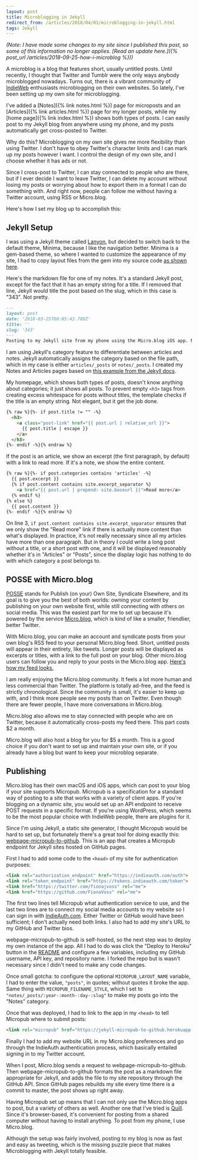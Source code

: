 ```yaml
---
layout: post
title: Microblogging in Jekyll
redirect_from: /articles/2018/04/01/microblogging-in-jekyll.html
tags: Jekyll
---
```

*(Note: I have made some changes to my site since I published this post, so some of this information no longer applies. [Read an update here.]({% post_url /articles/2018-09-25-how-i-microblog %}))*

A microblog is a blog that features short, usually untitled posts. Until recently, I thought that Twitter and Tumblr were the only ways anybody microblogged nowadays. Turns out, there is a vibrant community of [IndieWeb](https://indieweb.org/) enthusiasts microblogging on their own websites. So lately, I've been setting up my own site for microblogging.  

I've added a [Notes]({% link notes.html %}) page for microposts and an [Articles]({% link articles.html %}) page for my longer posts, while my [home page]({% link index.html %}) shows both types of posts. I can easily post to my Jekyll blog from anywhere using my phone, and my posts automatically get cross-posted to Twitter.

Why do this? Microblogging on my own site gives me more flexibility than using Twitter. I don't have to obey Twitter's character limits and I can mark up my posts however I want. I control the design of my own site, and I choose whether it has ads or not.

Since I cross-post to Twitter, I can stay connected to people who are there, but if I ever decide I want to leave Twitter, I can delete my account without losing my posts or worrying about how to export them in a format I can do something with. And right now, people can follow me without having a Twitter account, using RSS or Micro.blog.

Here's how I set my blog up to accomplish this:

## Jekyll Setup

I was using a Jekyll theme called [Lanyon](https://github.com/poole/lanyon), but decided to switch back to the default theme, Minima, because I like the navigation better. Minima is a gem-based theme, so where I wanted to customize the appearance of my site, I had to copy layout files from the gem into my source code [as shown here](https://jekyllrb.com/docs/themes/#overriding-theme-defaults).

Here's the markdown file for one of my notes. It's a standard Jekyll post, except for the fact that it has an empty string for a title. If I removed that line, Jekyll would title the post based on the slug, which in this case is "343". Not pretty.

```md
---
layout: post
date: '2018-03-25T00:05:43.780Z'
title: ''
slug: '343'
---
Posting to my Jekyll site from my phone using the Micro.blog iOS app. Now I’m ready to rep the indie web at RailsConf!
```

I am using Jekyll's category feature to differentiate between articles and notes. Jekyll automatically assigns the category based on the file path, which in my case is either `articles/_posts` or `notes/_posts`. I created my Notes and Articles pages based on [this example from the Jekyll docs](https://jekyllrb.com/docs/posts/#displaying-post-categories-or-tags).

My homepage, which shows both types of posts, doesn't know anything about categories; it just shows all posts. To prevent empty `<h3>` tags from creating excess whitespace for posts without titles, the template checks if the title is an empty string. Not elegant, but it get the job done.

```md
{% raw %}{%- if post.title != "" -%}
  <h3>
    <a class="post-link" href="{{ post.url | relative_url }}">
      {{ post.title | escape }}
    </a>
  </h3>
{%- endif -%}{% endraw %}
```
If the post is an article, we show an excerpt (the first paragraph, by default) with a link to read more. If it's a note, we show the entire content.

```md
{% raw %}{%- if post.categories contains 'articles' -%}
  {{ post.excerpt }}
  {% if post.content contains site.excerpt_separator %}
    <a href="{{ post.url | prepend: site.baseurl }}">Read more</a>
  {% endif %}
{% else %}
  {{ post.content }}
{%- endif -%}{% endraw %}
```

On line 3, `if post.content contains site.excerpt_separator` ensures that we only show the "Read more" link if there is actually more content than what's displayed. In practice, it's not really necessary since all my articles have more than one paragraph. But in theory I could write a long post without a title, or a short post with one, and it will be displayed reasonably whether it's in "Articles" or "Posts", since the display logic has nothing to do with which category a post belongs to.

## POSSE with Micro.blog

[POSSE](https://indieweb.org/POSSE) stands for Publish (on your) Own Site, Syndicate Elsewhere, and its goal is to give you the best of both worlds: owning your content by publishing on your own website first, while still connecting with others on social media. This was the easiest part for me to set up because it's powered by the service [Micro.blog](https://micro.blog/), which is kind of like a smaller, friendlier, better Twitter.

With Micro.blog, you can make an account and syndicate posts from your own blog's RSS feed to your personal Micro.blog feed. Short, untitled posts will appear in their entirety, like tweets. Longer posts will be displayed as excerpts or titles, with a link to the full post on your blog. Other micro.blog users can follow you and reply to your posts in the Micro.blog app. [Here's how my feed looks.](https://micro.blog/fiona)

I am really enjoying the Micro.blog community. It feels a lot more human and less commercial than Twitter. The platform is totally ad-free, and the feed is strictly chronological. Since the community is small, it's easier to keep up with, and I think more people see my posts than on Twitter. Even though there are fewer people, I have more conversations in Micro.blog.

Micro.blog also allows me to stay connected with people who are on Twitter, because it automatically cross-posts my feed there. This part costs $2 a month.

Micro.blog will also host a blog for you for $5 a month. This is a good choice if you don't want to set up and maintain your own site, or if you already have a blog but want to keep your microblog separate.

## Publishing

Micro.blog has their own macOS and iOS apps, which can post to your blog if your site supports Micropub. Micropub is a specification for a standard way of posting to a site that works with a variety of client apps. If you're blogging on a dynamic site, you would set up an API endpoint to receive POST requests in a specific format. If you're using WordPress, which seems to be the most popular choice with IndieWeb people, there are plugins for it.

Since I'm using Jekyll, a static site generator, I thought Micropub would be hard to set up, but fortunately there's a great tool for doing exactly this: [webpage-micropub-to-github](https://github.com/voxpelli/webpage-micropub-to-github). This is an app that creates a Micropub endpoint for Jekyll sites hosted on GitHub pages.

First I had to add some code to the `<head>` of my site for authentication purposes:

```html
<link rel="authorization_endpoint" href="https://indieauth.com/auth">
<link rel="token_endpoint" href="https://tokens.indieauth.com/token">
<link href="https://twitter.com/fionajvoss" rel="me">
<link href="https://github.com/FionaVoss" rel="me">
```

The first two lines tell Micropub what authentication service to use, and the last two lines are to connect my social media accounts to my website so I can sign in with [IndieAuth.com](https://indieauth.com/). Either Twitter or GitHub would have been sufficient; I don't actually need both links. I also had to add my site's URL to my GitHub and Twitter bios.

webpage-micropub-to-github is self-hosted, so the next step was to deploy my own instance of the app. All I had to do was click the "Deploy to Heroku" button in the [README](https://github.com/voxpelli/webpage-micropub-to-github/blob/master/README.md) and configure a few variables, including my GitHub username, API key, and repository name. I forked the repo but is wasn't necessary since I didn't need to make any code changes.

Once small gotcha: to configure the optional `MICROPUB_LAYOUT_NAME` variable, I had to enter the value, `"posts"`, in quotes; without quotes it broke the app. Same thing with `MICROPUB_FILENAME_STYLE`, which I set to `"notes/_posts/:year-:month-:day-:slug"` to make my posts go into the "Notes" category.

Once that was deployed, I had to link to the app in my `<head>` to tell Micropub where to submit posts:

```html
<link rel="micropub" href="https://jekyll-micropub-to-github.herokuapp.com/micropub/main">
```

Finally I had to add my website URL in my Micro.blog preferences and go through the IndieAuth authentication process, which basically entailed signing in to my Twitter account.  

When I post, Micro.blog sends a request to webpage-micropub-to-github. Then webpage-micropub-to-github formats the post as a markdown file appropriate for Jekyll, and adds the file to my site repository through the GitHub API. Since GitHub pages rebuilds my site every time there is a commit to master, the post shows up right away.

Having Micropub set up means that I can not only use the Micro.blog apps to post, but a variety of others as well. Another one that I've tried is [Quill](https://quill.p3k.io/). Since it's browser-based, it's convenient for posting from a shared computer without having to install anything. To post from my phone, I use Micro.blog.

Although the setup was fairly involved, posting to my blog is now as fast and easy as tweeting, which is the missing puzzle piece that makes Microblogging with Jekyll totally feasible.
